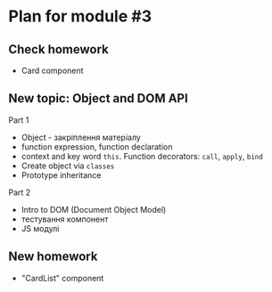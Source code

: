 # Plan for module #3

## Check homework

- Card component

## New topic: Object and DOM API

Part 1

- Object - закріплення матеріалу
- function expression, function declaration
- context and key word `this`. Function decorators: `call`, `apply`, `bind`
- Create object via `classes`
- Prototype inheritance

Part 2

- Intro to DOM (Document Object Model)
- тестування компонент
- JS модулі

## New homework

- "CardList" component

